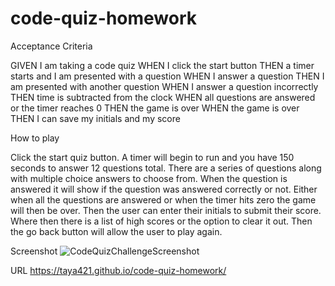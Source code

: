 # code-quiz-homework

Acceptance Criteria

GIVEN I am taking a code quiz
WHEN I click the start button
THEN a timer starts and I am presented with a question
WHEN I answer a question
THEN I am presented with another question
WHEN I answer a question incorrectly
THEN time is subtracted from the clock
WHEN all questions are answered or the timer reaches 0
THEN the game is over
WHEN the game is over
THEN I can save my initials and my score


How to play

Click the start quiz button. A timer will begin to run and you have 150 seconds to answer 12 questions total. There are a series of questions along with multiple choice answers to choose from. When the question is answered it will show if the question was answered correctly or not. Either when all the questions are answered or when the timer hits zero the game will then be over. Then the user can enter their initials to submit their score. Where then there is a list of high scores or the option to clear it out. Then the go back button will allow the user to play again.

Screenshot
![CodeQuizChallengeScreenshot](https://user-images.githubusercontent.com/89947774/136677052-af807a87-aeae-4e55-8a8b-cd9d017c987e.png)

URL
https://taya421.github.io/code-quiz-homework/